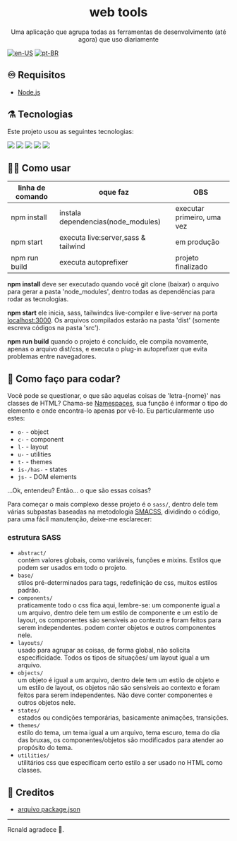<h1 align="center">web tools</h1>

<p align="center">Uma aplicação que agrupa todas as ferramentas de desenvolvimento (até agora) que uso diariamente</p>

[![en-US](https://img.shields.io/badge/language-en--US-gray)](https://github.com/rcnald/web-tools/blob/main/README.md)
[![pt-BR](https://img.shields.io/badge/language-pt--BR-green)](https://github.com/rcnald/web-tools/blob/main/README.pt-BR.md)

## ♾️ Requisitos

- [Node.js](https://nodejs.org/en/download/)


## ⚗️ Tecnologias

Este projeto usou as seguintes tecnologias:

<p align="left">
  <img src="https://img.shields.io/badge/HTML5-E34F26?style=for-the-badge&logo=html5&logoColor=white">
  <img src="https://img.shields.io/badge/CSS3-1572B6?style=for-the-badge&logo=css3&logoColor=white">
  <img src="https://img.shields.io/badge/JavaScript-F7DF1E?style=for-the-badge&logo=javascript&logoColor=black">
  <img src="https://img.shields.io/badge/Sass-CC6699?style=for-the-badge&logo=sass&logoColor=white">
  <img src="https://img.shields.io/badge/Tailwind_CSS-38B2AC?style=for-the-badge&logo=tailwind-css&logoColor=white">
</p>

## 👨‍💻 Como usar

| linha de comando | oque faz                            | OBS                        |
|------------------|-------------------------------------|----------------------------|
| npm install      | instala dependencias(node_modules)  | executar primeiro, uma vez |
| npm start        | executa live:server,sass & tailwind | em produção                |
| npm run build    | executa autoprefixer                | projeto finalizado         |

**npm install** deve ser executado quando você git clone (baixar) o arquivo para gerar a pasta 'node_modules', dentro todas as dependências para rodar as tecnologias.

**npm start** ele inicia, sass, tailwindcs live-compiler e live-server na porta [localhost:3000](https://localhost:3000). Os arquivos compilados estarão na pasta 'dist' (somente escreva códigos na pasta 'src').

**npm run build** quando o projeto é concluído, ele compila novamente, apenas o arquivo dist/css, e executa o plug-in autoprefixer que evita problemas entre navegadores.

## 🤔 Como faço para codar?

Você pode se questionar, o que são aquelas coisas de 'letra-{nome}' nas classes de HTML? Chama-se [Namespaces](https://csswizardry.com/2015/03/more-transparent-ui-code-with-namespaces/), sua função é informar o tipo do elemento e onde encontra-lo apenas por vê-lo. Eu particularmente uso estes:
  - `o-` - object
  - `c-` - component
  - `l-` - layout
  - `u-` - utilities
  - `t-` - themes
  - `is-/has-` - states
  - `js-` - DOM elements

...Ok, entendeu? Então... o que são essas coisas?

Para começar o mais complexo desse projeto é o `sass/`, dentro dele tem várias subpastas baseadas na metodologia [SMACSS](http://smacss.com), dividindo o código, para uma fácil manutenção, deixe-me esclarecer:

### estrutura SASS

  - `abstract/`<br> contém valores globais, como variáveis, funções e mixins. Estilos que podem ser usados ​​em todo o projeto.
  - `base/` <br> stilos pré-determinados para tags, redefinição de css, muitos estilos padrão.
  - `components/` <br> praticamente todo o css fica aqui, lembre-se: um componente igual a um arquivo, dentro dele tem um estilo de componente e um estilo de layout, os componentes são sensíveis ao contexto e foram feitos para serem independentes. podem conter objetos e outros componentes nele.
  - `layouts/` <br> usado para agrupar as coisas, de forma global, não solicita especificidade. Todos os tipos de situações/ um layout igual a um arquivo.
  - `objects/` <br> um objeto é igual a um arquivo, dentro dele tem um estilo de objeto e um estilo de layout, os objetos não são sensíveis ao contexto e foram feitos para serem independentes. Não deve conter componentes e outros objetos nele.
  - `states/` <br> estados ou condições temporárias, basicamente animações, transições.
  - `themes/` <br> estilo do tema, um tema igual a um arquivo, tema escuro, tema do dia das bruxas, os componentes/objetos são modificados para atender ao propósito do tema.
  - `utilities/` <br> utilitários css que especificam certo estilo a ser usado no HTML como classes.

## 🔮 Creditos

- [arquivo package.json](https://thinkdobecreate.com/articles/minimum-static-site-sass-setup/)

---

Rcnald agradece 🧙.

